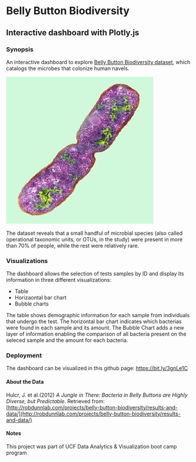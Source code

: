 # Belly Button Biodiversity
## Interactive dashboard with Plotly.js


### Synopsis

An interactive dashboard to explore [Belly Button Biodiversity dataset](http://robdunnlab.com/projects/belly-button-biodiversity/), which catalogs the microbes that colonize human navels.

![Bacteria by filterforge.com](Images/bacteria.jpg)

The dataset reveals that a small handful of microbial species (also called operational taxonomic units, or OTUs, in the study) were present in more than 70% of people, while the rest were relatively rare.

### Visualizations

The dashboard allows the selection of tests samples by ID and display its information in three different visualizations:

* Table
* Horizaontal bar chart
* Bubble charts

The table shows demographic information for each sample from individuals that undergo the test. The horizontal bar chart indicates which bacterias were found in each sample and its amount. The Bubble Chart adds a new layer of information enabling the comparison of all bacteria present on the seleced sample and the amount for each bacteria.


### Deployment

The dashboard can be visualized in this github page: https://bit.ly/3gnLe1C 


#### About the Data

Hulcr, J. et al.(2012) _A Jungle in There: Bacteria in Belly Buttons are Highly Diverse, but Predictable_. Retrieved from: [http://robdunnlab.com/projects/belly-button-biodiversity/results-and-data/](http://robdunnlab.com/projects/belly-button-biodiversity/results-and-data/)

#### Notes
This project was part of UCF Data Analytics & Visualization boot camp program